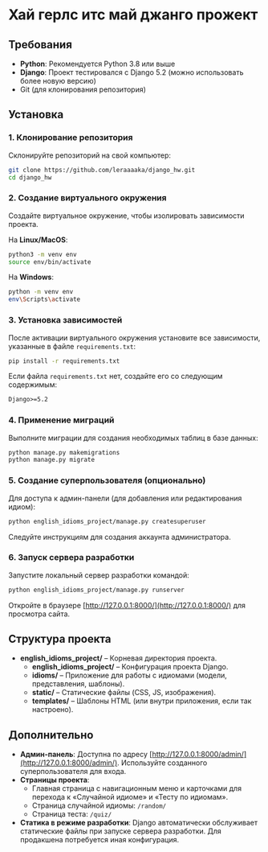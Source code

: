 # Хай герлс итс май джанго прожект 

## Требования

- **Python**: Рекомендуется Python 3.8 или выше
- **Django**: Проект тестировался с Django 5.2 (можно использовать более новую версию)
- Git (для клонирования репозитория)

## Установка

### 1. Клонирование репозитория

Склонируйте репозиторий на свой компьютер:

```bash
git clone https://github.com/leraaaaka/django_hw.git
cd django_hw
```

### 2. Создание виртуального окружения

Создайте виртуальное окружение, чтобы изолировать зависимости проекта.

На **Linux/MacOS**:
```bash
python3 -m venv env
source env/bin/activate
```

На **Windows**:
```bash
python -m venv env
env\Scripts\activate
```

### 3. Установка зависимостей

После активации виртуального окружения установите все зависимости, указанные в файле `requirements.txt`:

```bash
pip install -r requirements.txt
```

Если файла `requirements.txt` нет, создайте его со следующим содержимым:

```txt
Django>=5.2
```

### 4. Применение миграций

Выполните миграции для создания необходимых таблиц в базе данных:

```bash
python manage.py makemigrations
python manage.py migrate
```

### 5. Создание суперпользователя (опционально)

Для доступа к админ-панели (для добавления или редактирования идиом):

```bash
python english_idioms_project/manage.py createsuperuser
```

Следуйте инструкциям для создания аккаунта администратора.

### 6. Запуск сервера разработки

Запустите локальный сервер разработки командой:

```bash
python english_idioms_project/manage.py runserver  
```

Откройте в браузере [http://127.0.0.1:8000/](http://127.0.0.1:8000/) для просмотра сайта.

## Структура проекта

- **english_idioms_project/** – Корневая директория проекта.
  - **english_idioms_project/** – Конфигурация проекта Django.
  - **idioms/** – Приложение для работы с идиомами (модели, представления, шаблоны).
  - **static/** – Статические файлы (CSS, JS, изображения).
  - **templates/** – Шаблоны HTML (или внутри приложения, если так настроено).

## Дополнительно

- **Админ-панель**: Доступна по адресу [http://127.0.0.1:8000/admin/](http://127.0.0.1:8000/admin/). Используйте созданного суперпользователя для входа.
- **Страницы проекта**:
  - Главная страница с навигационным меню и карточками для перехода к «Случайной идиоме» и «Тесту по идиомам».
  - Страница случайной идиомы: `/random/`
  - Страница теста: `/quiz/`
- **Статика в режиме разработки**: Django автоматически обслуживает статические файлы при запуске сервера разработки. Для продакшена потребуется иная конфигурация.
